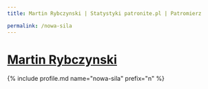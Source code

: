```yaml
---
title: Martin Rybczynski | Statystyki patronite.pl | Patromierz

permalink: /nowa-sila
---
```


# [Martin Rybczynski](https://patronite.pl/nowa-sila)

{% include profile.md name="nowa-sila" prefix="n" %}
